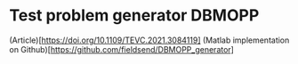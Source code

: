# Test problem generator DBMOPP

(Article)[https://doi.org/10.1109/TEVC.2021.3084119]
(Matlab implementation on Github)[https://github.com/fieldsend/DBMOPP_generator]